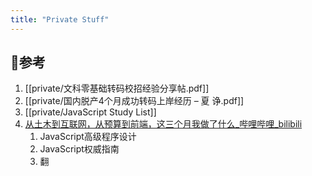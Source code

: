 ```yaml
---
title: "Private Stuff"
---
```


## 📃参考
1. [[private/文科零基础转码校招经验分享帖.pdf]]
2. [[private/国内脱产4个月成功转码上岸经历 – 夏 诤.pdf]]
3. [[private/JavaScript Study List]]
4. [从土木到互联网，从预算到前端，这三个月我做了什么_哔哩哔哩_bilibili](https://www.bilibili.com/video/BV1hU4y1U7Vy?spm_id_from=333.337.search-card.all.click&vd_source=036e5f134d60d008b4510c6ef05bb59d)
	1. JavaScript高级程序设计
	2. JavaScript权威指南
	3. 翻